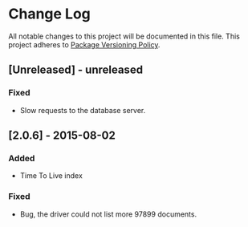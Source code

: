 # Change Log
All notable changes to this project will be documented in this file.
This project adheres to [Package Versioning Policy](https://wiki.haskell.org/Package_versioning_policy).

## [Unreleased] - unreleased

### Fixed
- Slow requests to the database server.

## [2.0.6] - 2015-08-02

### Added
- Time To Live index

### Fixed
- Bug, the driver could not list more 97899 documents.
